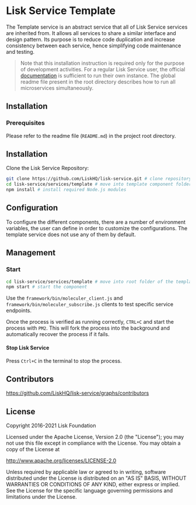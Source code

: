 # Lisk Service Template

The Template service is an abstract service that all of Lisk Service services are inherited from. It allows all services to share a similar interface and design pattern. Its purpose is to reduce code duplication and increase consistency between each service, hence simplifying code maintenance and testing.

> Note that this installation instruction is required only for the purpose of development activities. For a regular Lisk Service user, the official [documentation](https://lisk.io/documentation/lisk-service/) is sufficient to run their own instance. The global readme file present in the root directory describes how to run all microservices simultaneously.

## Installation

### Prerequisites

Please refer to the readme file (`README.md`) in the project root directory.

## Installation

Clone the Lisk Service Repository:

```bash
git clone https://github.com/LiskHQ/lisk-service.git # clone repository
cd lisk-service/services/template # move into template component folder
npm install # install required Node.js modules
```

## Configuration

To configure the different components, there are a number of environment variables, the user can define in order to customize the configurations. The template service does not use any of them by default.

## Management

### Start

```bash
cd lisk-service/services/template # move into root folder of the template component
npm start # start the component
```

Use the `framework/bin/moleculer_client.js` and `framework/bin/moleculer_subscribe.js` clients to test specific service endpoints.

Once the process is verified as running correctly, `CTRL+C` and start the process with `PM2`. This will fork the process into the background and automatically recover the process if it fails.

#### Stop Lisk Service

Press `Ctrl+C` in the terminal to stop the process.

## Contributors

https://github.com/LiskHQ/lisk-service/graphs/contributors

## License

Copyright 2016-2021 Lisk Foundation

Licensed under the Apache License, Version 2.0 (the "License");
you may not use this file except in compliance with the License.
You may obtain a copy of the License at

http://www.apache.org/licenses/LICENSE-2.0

Unless required by applicable law or agreed to in writing, software
distributed under the License is distributed on an "AS IS" BASIS,
WITHOUT WARRANTIES OR CONDITIONS OF ANY KIND, either express or implied.
See the License for the specific language governing permissions and
limitations under the License.

[lisk documentation site]: https://lisk.io/documentation
